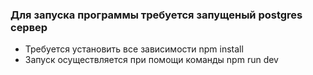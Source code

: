 ### Для запуска программы требуется запущеный postgres сервер
- Требуется установить все зависимости npm install
- Запуск осуществляется при помощи команды npm run dev
